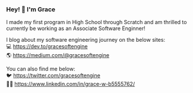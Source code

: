 ### Hey! 👋 I'm Grace

I made my first program in High School through Scratch and am thrilled to currently be working as an Associate Software Enginner!

I blog about my software engineering journey on the below sites: <br/>
:computer: https://dev.to/gracesoftengine <br/>
🌎 https://medium.com/@gracesoftengine <br/>

You can also find me below: <br/>
🐦 https://twitter.com/gracesoftengine <br/>
👩‍💻 https://www.linkedin.com/in/grace-w-b5555762/ <br/>
